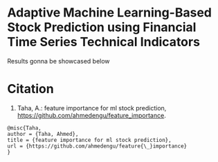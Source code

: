 # Adaptive Machine Learning-Based Stock Prediction using Financial Time Series Technical Indicators
Results gonna be showcased below

# Citation
1. Taha, A.: feature importance for ml stock prediction, https://github.com/ahmedengu/feature_importance.
```
@misc{Taha,
author = {Taha, Ahmed},
title = {feature importance for ml stock prediction},
url = {https://github.com/ahmedengu/feature{\_}importance}
}
```
